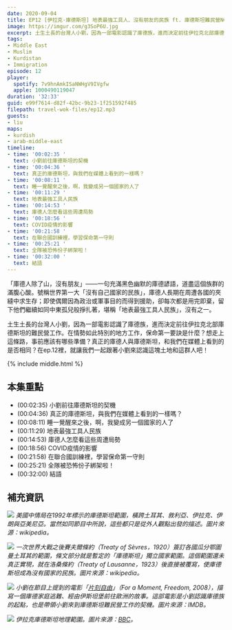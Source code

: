 ```yaml
---
date: 2020-09-04
title: EP12 [伊拉克·庫德斯坦] 地表最強工具人、沒有朋友的民族 ft. 庫德斯坦難民營NGO工作者 小劉
image: https://imgur.com/g3SoP6U.jpg
excerpt: 土生土長的台灣人小劉，因為一部電影認識了庫德族，進而決定前往伊拉克北部庫德斯坦的難民營工作。在情勢如此特別的地方工作，保命第一要訣是什麼？想走上這條路，事前應該有哪些準備？真正的庫德人與庫德斯坦，和我們在媒體上看到的是否相同？在ep.12裡，就讓我們一起跟著小劉來認識這塊土地和這群人吧！
tags:
- Middle East
- Muslim
- Kurdistan
- Immigration
episode: 12
player:
  spotify: 7v9hnAmkISaNWHgV9IVgfw
  apple: 1000490119047
duration: '32:33'
guid: e99f7614-d82f-42bc-9b23-1f251592f485
filepath: travel-wok-files/ep12.mp3
guests:
- liu
maps:
- kurdish
- arab-middle-east
timeline:
- time: '00:02:35 '
  text: 小劉前往庫德斯坦的契機
- time: '00:04:36 '
  text: 真正的庫德斯坦，與我們在媒體上看到的一樣嗎？
- time: '00:08:11 '
  text: 睡一覺醒來之後，啊，我變成另一個國家的人了
- time: '00:11:29 '
  text: 地表最強工具人民族
- time: '00:14:53 '
  text: 庫德人怎麼看這些周遭局勢
- time: '00:18:56 '
  text: COVID疫情的影響
- time: '00:21:58 '
  text: 在聯合國訓練裡，學習保命第一守則
- time: '00:25:21 '
  text: 全隊被恐怖份子綁架啦！
- time: '00:32:00 '
  text: 結語
---
```


「庫德人除了山，沒有朋友」——一句充滿黑色幽默的庫德諺語，道盡這個族群的滿腹心酸。號稱世界第一大「沒有自己國家的民族」，庫德人長期在周遭各國的夾縫中求生存；即使偶爾因為政治或軍事目的而得到援助，卻每次都是用完即棄，留下他們繼續如同中東孤兒般掙扎著，堪稱「地表最強工具人民族」，沒有之一。

土生土長的台灣人小劉，因為一部電影認識了庫德族，進而決定前往伊拉克北部庫德斯坦的難民營工作。在情勢如此特別的地方工作，保命第一要訣是什麼？想走上這條路，事前應該有哪些準備？真正的庫德人與庫德斯坦，和我們在媒體上看到的是否相同？在ep.12裡，就讓我們一起跟著小劉來認識這塊土地和這群人吧！



{% include middle.html %}

## 本集重點

* (00:02:35) 小劉前往庫德斯坦的契機
* (00:04:36) 真正的庫德斯坦，與我們在媒體上看到的一樣嗎？
* (00:08:11) 睡一覺醒來之後，啊，我變成另一個國家的人了
* (00:11:29) 地表最強工具人民族
* (00:14:53) 庫德人怎麼看這些周遭局勢
* (00:18:56) COVID疫情的影響
* (00:21:58) 在聯合國訓練裡，學習保命第一守則
* (00:25:21) 全隊被恐怖份子綁架啦！
* (00:32:00) 結語

## 補充資訊

![](https://upload.wikimedia.org/wikipedia/commons/e/e7/Kurdish-inhabited_area_by_CIA_%281992%29_box_inset_removed.jpg)
*美國中情局在1992年標示的庫德斯坦範圍，橫跨土耳其、敘利亞、伊拉克、伊朗與亞美尼亞。當然如同節目中所說，這些都只是從外人觀點出發的描述。圖片來源：wikipedia。*

![](https://upload.wikimedia.org/wikipedia/commons/thumb/1/16/Treaty_of_S%C3%A8vres_1920.svg/1024px-Treaty_of_S%C3%A8vres_1920.svg.png)
*一次世界大戰之後賽夫爾條約（Treaty of Sèvres，1920）簽訂各國瓜分鄂圖曼土耳其的範圍，條文部分就是暫定的「庫德斯坦」獨立國家範圍。這個範圍還未真正實現，就在洛桑條約（Treaty of Lausanne，1923）後直接被覆寫，使庫德斯坦成為沒有國家的民族。圖片來源：wikipedia。*

![](https://m.media-amazon.com/images/M/MV5BMTUyMzc3MjQ0Ml5BMl5BanBnXkFtZTcwMjI5NDI5Ng@@._V1_.jpg)
*小劉在節目上提到的電影「[片刻自由](https://www.imdb.com/title/tt1296337/)」（For a Moment, Freedom, 2008），描寫一個庫德家庭逃難、經由伊斯坦堡前往歐洲的故事。這部電影是小劉認識庫德族的起點，也是帶領小劉來到庫德斯坦難民營工作的契機。圖片來源：IMDB。*

![](https://ichef.bbci.co.uk/news/800/cpsprodpb/B78F/production/_97819964_iraq_kurdish_areas_map6241-3.png)
*伊拉克庫德斯坦地理範圍。圖片來源：[BBC](https://www.bbc.com/news/world-middle-east-41398199)。*